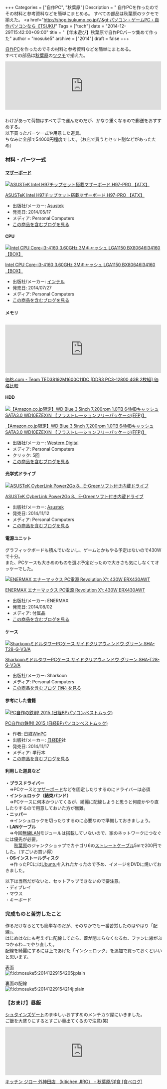 +++
Categories = ["自作PC", "秋葉原"]
Description = " 自作PCを作ったのでその材料と参考資料などを簡単にまとめる。 すべての部品は秋葉原のツクモで揃えた。 &lt;a href=\"http://shop.tsukumo.co.jp/\"&gt;パソコン・ゲームPC・自作パソコンなら【TSUKU"
Tags = ["tech"]
date = "2014-12-29T15:42:00+09:00"
title = "【年末遊び】秋葉原で自作PCパーツ集めて作った"
author = "mosuke5"
archive = ["2014"]
draft = false
+++

<body>
<p><a class="keyword" href="http://d.hatena.ne.jp/keyword/%BC%AB%BA%EEPC">自作PC</a>を作ったのでその材料と参考資料などを簡単にまとめる。<br>
すべての部品は<a class="keyword" href="http://d.hatena.ne.jp/keyword/%BD%A9%CD%D5%B8%B6">秋葉原</a>の<a class="keyword" href="http://d.hatena.ne.jp/keyword/%A5%C4%A5%AF%A5%E2">ツクモ</a>で揃えた。<br>
<iframe src="http://hatenablog.com/embed?url=http%3A%2F%2Fshop.tsukumo.co.jp%2F" title="パソコン・ゲームPC・自作パソコンなら【TSUKUMO】" class="embed-card embed-webcard" scrolling="no" frameborder="0" style="width: 100%; height: 155px; max-width: 500px; margin: 10px 0px;"><a href="http://shop.tsukumo.co.jp/">パソコン・ゲームPC・自作パソコンなら【TSUKUMO】</a></iframe></p>
<p>わけがあって荷物はすべて手で運んだのだが、かなり重くなるので郵送をおすすめする。<br>
以下買ったパーツ一式や用意した道具。<br>
ちなみに全部で54000円程度でした。（お店で買うとセット割などがあったため）</p>

<div class="section">
    <h3>材料・パーツ一式</h3>
    
<div class="section">
    <h4><a class="keyword" href="http://d.hatena.ne.jp/keyword/%A5%DE%A5%B6%A1%BC%A5%DC%A1%BC%A5%C9">マザーボード</a></h4>
    <p></p>
<div class="hatena-asin-detail">
<a href="http://www.amazon.co.jp/exec/obidos/ASIN/B00KD6RZIG/hatena-blog-22/"><img src="http://ecx.images-amazon.com/images/I/61rM4AVJ3yL._SL160_.jpg" class="hatena-asin-detail-image" alt="ASUSTeK Intel H97チップセット搭載マザーボード H97-PRO 【ATX】" title="ASUSTeK Intel H97チップセット搭載マザーボード H97-PRO 【ATX】"></a><div class="hatena-asin-detail-info">
<p class="hatena-asin-detail-title"><a href="http://www.amazon.co.jp/exec/obidos/ASIN/B00KD6RZIG/hatena-blog-22/">ASUSTeK Intel H97チップセット搭載マザーボード H97-PRO 【ATX】</a></p>
<ul>
<li>
<span class="hatena-asin-detail-label">出版社/メーカー:</span> <a class="keyword" href="http://d.hatena.ne.jp/keyword/Asustek">Asustek</a>
</li>
<li>
<span class="hatena-asin-detail-label">発売日:</span> 2014/05/17</li>
<li>
<span class="hatena-asin-detail-label">メディア:</span> Personal Computers</li>
<li><a href="http://d.hatena.ne.jp/asin/B00KD6RZIG/hatena-blog-22" target="_blank">この商品を含むブログを見る</a></li>
</ul>
</div>
<div class="hatena-asin-detail-foot"></div>
</div>

</div>
<div class="section">
    <h4>CPU</h4>
    <p></p>
<div class="hatena-asin-detail">
<a href="http://www.amazon.co.jp/exec/obidos/ASIN/B00LV8U0VE/hatena-blog-22/"><img src="http://ecx.images-amazon.com/images/I/51R95kYLwCL._SL160_.jpg" class="hatena-asin-detail-image" alt="Intel CPU Core-i3-4160 3.60GHz 3Mキャッシュ LGA1150 BX80646I34160 【BOX】" title="Intel CPU Core-i3-4160 3.60GHz 3Mキャッシュ LGA1150 BX80646I34160 【BOX】"></a><div class="hatena-asin-detail-info">
<p class="hatena-asin-detail-title"><a href="http://www.amazon.co.jp/exec/obidos/ASIN/B00LV8U0VE/hatena-blog-22/">Intel CPU Core-i3-4160 3.60GHz 3Mキャッシュ LGA1150 BX80646I34160 【BOX】</a></p>
<ul>
<li>
<span class="hatena-asin-detail-label">出版社/メーカー:</span> <a class="keyword" href="http://d.hatena.ne.jp/keyword/%A5%A4%A5%F3%A5%C6%A5%EB">インテル</a>
</li>
<li>
<span class="hatena-asin-detail-label">発売日:</span> 2014/07/27</li>
<li>
<span class="hatena-asin-detail-label">メディア:</span> Personal Computers</li>
<li><a href="http://d.hatena.ne.jp/asin/B00LV8U0VE/hatena-blog-22" target="_blank">この商品を含むブログを見る</a></li>
</ul>
</div>
<div class="hatena-asin-detail-foot"></div>
</div>

</div>
<div class="section">
    <h4>メモリ</h4>
    <p><iframe src="http://hatenablog.com/embed?url=http%3A%2F%2Fkakaku.com%2Fitem%2FK0000290991%2F" title="Team TED38192M1600C11DC [DDR3 PC3-12800 4GB 2枚組] 価格比較" class="embed-card embed-webcard" scrolling="no" frameborder="0" style="width: 100%; height: 155px; max-width: 500px; margin: 10px 0px;"><a href="http://kakaku.com/item/K0000290991/">Team TED38192M1600C11DC [DDR3 PC3-12800 4GB 2枚組] 価格比較</a></iframe><br>
<a href="http://kakaku.com/item/K0000290991/">価格.com - Team TED38192M1600C11DC [DDR3 PC3-12800 4GB 2枚組] 価格比較</a><br>
</p>

</div>
<div class="section">
    <h4>HDD</h4>
    <p></p>
<div class="hatena-asin-detail">
<a href="http://www.amazon.co.jp/exec/obidos/ASIN/B009QWUF9E/hatena-blog-22/"><img src="http://ecx.images-amazon.com/images/I/51XtnFUCHHL._SL160_.jpg" class="hatena-asin-detail-image" alt="【Amazon.co.jp限定】WD Blue 3.5inch 7,200rpm 1.0TB 64MBキャッシュ SATA3.0 WD10EZEX/N 【フラストレーションフリーパッケージ(FFP)】" title="【Amazon.co.jp限定】WD Blue 3.5inch 7,200rpm 1.0TB 64MBキャッシュ SATA3.0 WD10EZEX/N 【フラストレーションフリーパッケージ(FFP)】"></a><div class="hatena-asin-detail-info">
<p class="hatena-asin-detail-title"><a href="http://www.amazon.co.jp/exec/obidos/ASIN/B009QWUF9E/hatena-blog-22/">【Amazon.co.jp限定】WD Blue 3.5inch 7,200rpm 1.0TB 64MBキャッシュ SATA3.0 WD10EZEX/N 【フラストレーションフリーパッケージ(FFP)】</a></p>
<ul>
<li>
<span class="hatena-asin-detail-label">出版社/メーカー:</span> <a class="keyword" href="http://d.hatena.ne.jp/keyword/Western%20Digital">Western Digital</a>
</li>
<li>
<span class="hatena-asin-detail-label">メディア:</span> Personal Computers</li>
<li> <span class="hatena-asin-detail-label">クリック</span>: 5回</li>
<li><a href="http://d.hatena.ne.jp/asin/B009QWUF9E/hatena-blog-22" target="_blank">この商品を含むブログを見る</a></li>
</ul>
</div>
<div class="hatena-asin-detail-foot"></div>
</div>

</div>
<div class="section">
    <h4>光学式ドライブ</h4>
    <p></p>
<div class="hatena-asin-detail">
<a href="http://www.amazon.co.jp/exec/obidos/ASIN/B00OYQTP48/hatena-blog-22/"><img src="http://ecx.images-amazon.com/images/I/11PYvtXkVFL._SL160_.jpg" class="hatena-asin-detail-image" alt="ASUSTeK CyberLink Power2Go 8、E-Greenソフト付き内蔵ドライブ" title="ASUSTeK CyberLink Power2Go 8、E-Greenソフト付き内蔵ドライブ"></a><div class="hatena-asin-detail-info">
<p class="hatena-asin-detail-title"><a href="http://www.amazon.co.jp/exec/obidos/ASIN/B00OYQTP48/hatena-blog-22/">ASUSTeK CyberLink Power2Go 8、E-Greenソフト付き内蔵ドライブ</a></p>
<ul>
<li>
<span class="hatena-asin-detail-label">出版社/メーカー:</span> <a class="keyword" href="http://d.hatena.ne.jp/keyword/Asustek">Asustek</a>
</li>
<li>
<span class="hatena-asin-detail-label">発売日:</span> 2014/11/12</li>
<li>
<span class="hatena-asin-detail-label">メディア:</span> Personal Computers</li>
<li><a href="http://d.hatena.ne.jp/asin/B00OYQTP48/hatena-blog-22" target="_blank">この商品を含むブログを見る</a></li>
</ul>
</div>
<div class="hatena-asin-detail-foot"></div>
</div>

</div>
<div class="section">
    <h4>電源ユニット</h4>
    <p>グラフィックボードも積んでいないし、ゲームとかもやる予定はないので430Wで十分。<br>
また、PCケースも大きめのものを選ぶ予定だったので大きさも気にしなくてオッケーでした。</p>
<div class="hatena-asin-detail">
<a href="http://www.amazon.co.jp/exec/obidos/ASIN/B00FSFA566/hatena-blog-22/"><img src="http://ecx.images-amazon.com/images/I/51-UWNSkHAL._SL160_.jpg" class="hatena-asin-detail-image" alt="ENERMAX エナーマックス PC電源 Revolution X't 430W ERX430AWT" title="ENERMAX エナーマックス PC電源 Revolution X't 430W ERX430AWT"></a><div class="hatena-asin-detail-info">
<p class="hatena-asin-detail-title"><a href="http://www.amazon.co.jp/exec/obidos/ASIN/B00FSFA566/hatena-blog-22/">ENERMAX エナーマックス PC電源 Revolution X't 430W ERX430AWT</a></p>
<ul>
<li>
<span class="hatena-asin-detail-label">出版社/メーカー:</span> ENERMAX</li>
<li>
<span class="hatena-asin-detail-label">発売日:</span> 2014/08/02</li>
<li>
<span class="hatena-asin-detail-label">メディア:</span> 付属品</li>
<li><a href="http://d.hatena.ne.jp/asin/B00FSFA566/hatena-blog-22" target="_blank">この商品を含むブログを見る</a></li>
</ul>
</div>
<div class="hatena-asin-detail-foot"></div>
</div>

</div>
<div class="section">
    <h4>ケース</h4>
    <p></p>
<div class="hatena-asin-detail">
<a href="http://www.amazon.co.jp/exec/obidos/ASIN/B00E6GZL7Q/hatena-blog-22/"><img src="http://ecx.images-amazon.com/images/I/51SRInEw4oL._SL160_.jpg" class="hatena-asin-detail-image" alt="SharkoonミドルタワーPCケース サイドクリアウィンドウ グリーン SHA-T28-G-V3/A" title="SharkoonミドルタワーPCケース サイドクリアウィンドウ グリーン SHA-T28-G-V3/A"></a><div class="hatena-asin-detail-info">
<p class="hatena-asin-detail-title"><a href="http://www.amazon.co.jp/exec/obidos/ASIN/B00E6GZL7Q/hatena-blog-22/">SharkoonミドルタワーPCケース サイドクリアウィンドウ グリーン SHA-T28-G-V3/A</a></p>
<ul>
<li>
<span class="hatena-asin-detail-label">出版社/メーカー:</span> Sharkoon</li>
<li>
<span class="hatena-asin-detail-label">メディア:</span> Personal Computers</li>
<li><a href="http://d.hatena.ne.jp/asin/B00E6GZL7Q/hatena-blog-22" target="_blank">この商品を含むブログ (1件) を見る</a></li>
</ul>
</div>
<div class="hatena-asin-detail-foot"></div>
</div>

</div>
<div class="section">
    <h4>参考にした書籍</h4>
    <p></p>
<div class="hatena-asin-detail">
<a href="http://www.amazon.co.jp/exec/obidos/ASIN/4822269973/hatena-blog-22/"><img src="http://ecx.images-amazon.com/images/I/618HZCdKnkL._SL160_.jpg" class="hatena-asin-detail-image" alt="PC自作の鉄則! 2015 (日経BPパソコンベストムック)" title="PC自作の鉄則! 2015 (日経BPパソコンベストムック)"></a><div class="hatena-asin-detail-info">
<p class="hatena-asin-detail-title"><a href="http://www.amazon.co.jp/exec/obidos/ASIN/4822269973/hatena-blog-22/">PC自作の鉄則! 2015 (日経BPパソコンベストムック)</a></p>
<ul>
<li>
<span class="hatena-asin-detail-label">作者:</span> <a class="keyword" href="http://d.hatena.ne.jp/keyword/%C6%FC%B7%D0WinPC">日経WinPC</a>
</li>
<li>
<span class="hatena-asin-detail-label">出版社/メーカー:</span> <a class="keyword" href="http://d.hatena.ne.jp/keyword/%C6%FC%B7%D0BP">日経BP</a>社</li>
<li>
<span class="hatena-asin-detail-label">発売日:</span> 2014/11/17</li>
<li>
<span class="hatena-asin-detail-label">メディア:</span> 単行本</li>
<li><a href="http://d.hatena.ne.jp/asin/4822269973/hatena-blog-22" target="_blank">この商品を含むブログを見る</a></li>
</ul>
</div>
<div class="hatena-asin-detail-foot"></div>
</div>

</div>
<div class="section">
    <h4>利用した道具など</h4>
    <p><b>・プラスドライバー</b><br>
　⇒PCケースと<a class="keyword" href="http://d.hatena.ne.jp/keyword/%A5%DE%A5%B6%A1%BC%A5%DC%A1%BC%A5%C9">マザーボード</a>などを固定したりするのにドライバーは必須<br>
<b>・インシュロック（結束バンド）</b><br>
　⇒PCケースに何本かついてくるが、綺麗に配線しようと思うと何度かやり直したりするので用意しておいた方が無難。<br>
<b>・ニッパー</b><br>
　⇒インシュロックを切ったりするのに必要なので準備しておきましょう。<br>
<b>・LANケーブル</b><br>
　⇒今回<a class="keyword" href="http://d.hatena.ne.jp/keyword/%CC%B5%C0%FELAN">無線LAN</a>モジュールは搭載していないので、家のネットワークにつなぐには優先が必要。<br>
　　<a class="keyword" href="http://d.hatena.ne.jp/keyword/%BD%A9%CD%D5%B8%B6">秋葉原</a>のジャンクショップでカテゴリ6の<a class="keyword" href="http://d.hatena.ne.jp/keyword/%A5%B9%A5%C8%A5%EC%A1%BC%A5%C8%A5%B1%A1%BC%A5%D6%A5%EB">ストレートケーブル</a>5mで200円でした。（すごいお買い得）<br>
<b>・OSインストールディスク</b><br>
　⇒作ったPCには<a class="keyword" href="http://d.hatena.ne.jp/keyword/Ubuntu">Ubuntu</a>を入れたかったので予め、イメージをDVDに焼いておきました。</p>
<p>以下は当然だがないと、セットアップできないので要注意。<br>
・ディプレイ<br>
・マウス<br>
・キーボード</p>

</div>
</div>
<div class="section">
    <h3>完成ものと苦労したこと</h3>
    <p>作るだけならとても簡単なのだが、そのなかでも一番苦労したのはやはり「配線」。<br>
はじめはなにも考えずに配線してたら、蓋が閉まらなくなるわ、ファンに線がぶつかるわ…でやり直した。<br>
配線を綺麗にするには上であげた「インシュロック」を追加で買っておくといいと思います。</p>
<p>表面<br>
<span itemscope itemtype="http://schema.org/Photograph"><img src="http://cdn-ak.f.st-hatena.com/images/fotolife/m/mosuke5/20141229/20141229154205.jpg" alt="f:id:mosuke5:20141229154205j:plain" title="f:id:mosuke5:20141229154205j:plain" class="hatena-fotolife" itemprop="image"></span></p>
<p>裏面の配線<br>
<span itemscope itemtype="http://schema.org/Photograph"><img src="http://cdn-ak.f.st-hatena.com/images/fotolife/m/mosuke5/20141229/20141229154214.jpg" alt="f:id:mosuke5:20141229154214j:plain" title="f:id:mosuke5:20141229154214j:plain" class="hatena-fotolife" itemprop="image"></span><br>
</p>

</div>
<div class="section">
    <h3>【おまけ】昼飯</h3>
    <p><a class="keyword" href="http://d.hatena.ne.jp/keyword/%A5%B7%A5%E5%A5%BF%A5%A4%A5%F3%A5%BA%A5%B2%A1%BC%A5%C8">シュタインズゲート</a>のまゆしぃおすすめのメンチカツ屋にいきました。<br>
ご飯を大盛りにするとすごい量出てくるので注意(笑)<br>
<iframe src="http://hatenablog.com/embed?url=http%3A%2F%2Ftabelog.com%2Ftokyo%2FA1310%2FA131001%2F13000352%2F" title="キッチン ジロー 外神田店 (秋葉原/洋食)" class="embed-card embed-webcard" scrolling="no" frameborder="0" style="width: 100%; height: 155px; max-width: 500px; margin: 10px 0px;"><a href="http://tabelog.com/tokyo/A1310/A131001/13000352/">キッチン ジロー 外神田店 (秋葉原/洋食)</a></iframe><br>
<a href="http://tabelog.com/tokyo/A1310/A131001/13000352/">キッチン ジロー 外神田店 （kitichen JIRO） - 秋葉原/洋食 [食べログ]</a></p>

</div>
</body>
